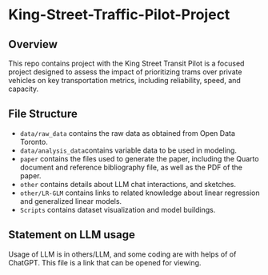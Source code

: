 # King-Street-Traffic-Pilot-Project

## Overview

This repo contains project with the King Street Transit Pilot is a focused project designed to assess the impact of prioritizing trams over private vehicles on key transportation metrics, including reliability, speed, and capacity. 

## File Structure

- `data/raw_data` contains the raw data as obtained from Open Data Toronto.
- `data/analysis_data`contains variable data to be used in modeling.
-  `paper` contains the files used to generate the paper, including the Quarto document and reference bibliography file, as well as the PDF of the paper. 
- `other` contains details about LLM chat interactions, and sketches.
- `other/LR-GLM` contains links to related knowledge about linear regression and generalized linear models.
- `Scripts` contains dataset visualization and model buildings.


## Statement on LLM usage

Usage of LLM is in others/LLM, and some coding are with helps of of ChatGPT. This file is a link that can be opened for viewing.
